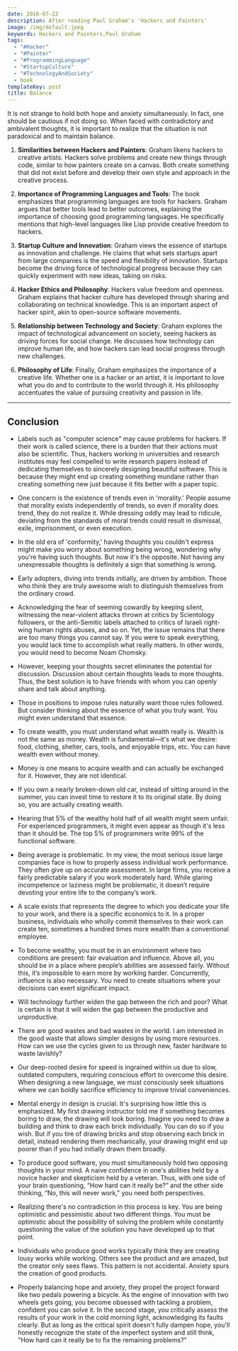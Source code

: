 ```yaml
---
date: 2016-07-22
description: After reading Paul Graham's 'Hackers and Painters'
image: /img/default.jpeg
keywords: Hackers and Painters,Paul Graham
tags:
  - "#Hacker"
  - "#Painter"
  - "#ProgrammingLanguage"
  - "#StartupCulture"
  - "#TechnologyAndSociety"
  - book
templateKey: post
title: Balance
---
```


It is not strange to hold both hope and anxiety simultaneously. In fact, one should be cautious if not doing so. When faced with contradictory and ambivalent thoughts, it is important to realize that the situation is not paradoxical and to maintain balance.

1. **Similarities between Hackers and Painters**: Graham likens hackers to creative artists. Hackers solve problems and create new things through code, similar to how painters create on a canvas. Both create something that did not exist before and develop their own style and approach in the creative process.

2. **Importance of Programming Languages and Tools**: The book emphasizes that programming languages are tools for hackers. Graham argues that better tools lead to better outcomes, explaining the importance of choosing good programming languages. He specifically mentions that high-level languages like Lisp provide creative freedom to hackers.

3. **Startup Culture and Innovation**: Graham views the essence of startups as innovation and challenge. He claims that what sets startups apart from large companies is the speed and flexibility of innovation. Startups become the driving force of technological progress because they can quickly experiment with new ideas, taking on risks.

4. **Hacker Ethics and Philosophy**: Hackers value freedom and openness. Graham explains that hacker culture has developed through sharing and collaborating on technical knowledge. This is an important aspect of hacker spirit, akin to open-source software movements.

5. **Relationship between Technology and Society**: Graham explores the impact of technological advancement on society, seeing hackers as driving forces for social change. He discusses how technology can improve human life, and how hackers can lead social progress through new challenges.

6. **Philosophy of Life**: Finally, Graham emphasizes the importance of a creative life. Whether one is a hacker or an artist, it is important to love what you do and to contribute to the world through it. His philosophy accentuates the value of pursuing creativity and passion in life.

---

## Conclusion

- Labels such as "computer science" may cause problems for hackers. If their work is called science, there is a burden that their actions must also be scientific. Thus, hackers working in universities and research institutes may feel compelled to write research papers instead of dedicating themselves to sincerely designing beautiful software. This is because they might end up creating something mundane rather than creating something new just because it fits better with a paper topic.

- One concern is the existence of trends even in 'morality.' People assume that morality exists independently of trends, so even if morality does trend, they do not realize it. While dressing oddly may lead to ridicule, deviating from the standards of moral trends could result in dismissal, exile, imprisonment, or even execution.

- In the old era of 'conformity,' having thoughts you couldn't express might make you worry about something being wrong, wondering why you're having such thoughts. But now it's the opposite. Not having any unexpressable thoughts is definitely a sign that something is wrong.

- Early adopters, diving into trends initially, are driven by ambition. Those who think they are truly awesome wish to distinguish themselves from the ordinary crowd.

- Acknowledging the fear of seeming cowardly by keeping silent, witnessing the near-violent attacks thrown at critics by Scientology followers, or the anti-Semitic labels attached to critics of Israeli right-wing human rights abuses, and so on. Yet, the issue remains that there are too many things you cannot say. If you were to speak everything, you would lack time to accomplish what really matters. In other words, you would need to become Noam Chomsky.

- However, keeping your thoughts secret eliminates the potential for discussion. Discussion about certain thoughts leads to more thoughts. Thus, the best solution is to have friends with whom you can openly share and talk about anything.

- Those in positions to impose rules naturally want those rules followed. But consider thinking about the essence of what you truly want. You might even understand that essence.

- To create wealth, you must understand what wealth really is. Wealth is not the same as money. Wealth is fundamental—it's what we desire: food, clothing, shelter, cars, tools, and enjoyable trips, etc. You can have wealth even without money.

- Money is one means to acquire wealth and can actually be exchanged for it. However, they are not identical.

- If you own a nearly broken-down old car, instead of sitting around in the summer, you can invest time to restore it to its original state. By doing so, you are actually creating wealth.

- Hearing that 5% of the wealthy hold half of all wealth might seem unfair. For experienced programmers, it might even appear as though it's less than it should be. The top 5% of programmers write 99% of the functional software.

- Being average is problematic. In my view, the most serious issue large companies face is how to properly assess individual work performance. They often give up on accurate assessment. In large firms, you receive a fairly predictable salary if you work moderately hard. While glaring incompetence or laziness might be problematic, it doesn’t require devoting your entire life to the company’s work.

- A scale exists that represents the degree to which you dedicate your life to your work, and there is a specific economics to it. In a proper business, individuals who wholly commit themselves to their work can create ten, sometimes a hundred times more wealth than a conventional employee.

- To become wealthy, you must be in an environment where two conditions are present: fair evaluation and influence. Above all, you should be in a place where people’s abilities are assessed fairly. Without this, it’s impossible to earn more by working harder. Concurrently, influence is also necessary. You need to create situations where your decisions can exert significant impact.

- Will technology further widen the gap between the rich and poor? What is certain is that it will widen the gap between the productive and unproductive.

- There are good wastes and bad wastes in the world. I am interested in the good waste that allows simpler designs by using more resources. How can we use the cycles given to us through new, faster hardware to waste lavishly?

- Our deep-rooted desire for speed is ingrained within us due to slow, outdated computers, requiring conscious effort to overcome this desire. When designing a new language, we must consciously seek situations where we can boldly sacrifice efficiency to improve trivial conveniences.

- Mental energy in design is crucial. It's surprising how little this is emphasized. My first drawing instructor told me if something becomes boring to draw, the drawing will look boring. Imagine you need to draw a building and think to draw each brick individually. You can do so if you wish. But if you tire of drawing bricks and stop observing each brick in detail, instead rendering them mechanically, your drawing might end up poorer than if you had initially drawn them broadly.

- To produce good software, you must simultaneously hold two opposing thoughts in your mind. A naive confidence in one's abilities held by a novice hacker and skepticism held by a veteran. Thus, with one side of your brain questioning, “How hard can it really be?” and the other side thinking, “No, this will never work," you need both perspectives.

- Realizing there's no contradiction in this process is key. You are being optimistic and pessimistic about two different things. You must be optimistic about the possibility of solving the problem while constantly questioning the value of the solution you have developed up to that point.

- Individuals who produce good works typically think they are creating lousy works while working. Others see the product and are amazed, but the creator only sees flaws. This pattern is not accidental. Anxiety spurs the creation of good products.

- Properly balancing hope and anxiety, they propel the project forward like two pedals powering a bicycle. As the engine of innovation with two wheels gets going, you become obsessed with tackling a problem, confident you can solve it. In the second stage, you critically assess the results of your work in the cold morning light, acknowledging its faults clearly. But as long as the critical spirit doesn't fully dampen hope, you'll honestly recognize the state of the imperfect system and still think, "How hard can it really be to fix the remaining problems?"